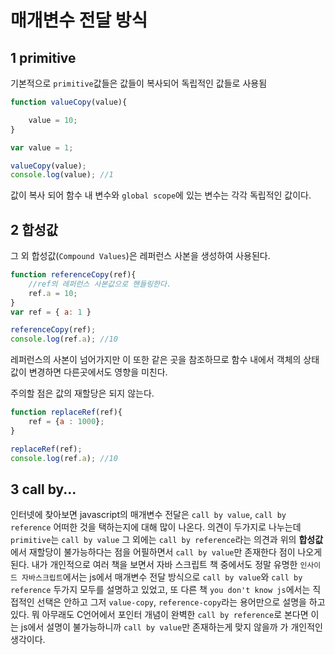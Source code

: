 ﻿# 매개변수 전달 방식

## 1 primitive

기본적으로 `primitive`값들은 값들이 복사되어 독립적인 값들로 사용됨

```javascript
function valueCopy(value){

    value = 10;
}

var value = 1;

valueCopy(value);
console.log(value); //1
```

값이 복사 되어 함수 내 변수와 `global scope`에 있는 변수는 각각 독립적인 값이다.

## 2 합성값

그 외 합성값(`Compound Values`)은 레퍼런스 사본을 생성하여 사용된다.

```javascript
function referenceCopy(ref){
    //ref의 레퍼런스 사본값으로 핸들링한다.
    ref.a = 10;
}
var ref = { a: 1 }

referenceCopy(ref);
console.log(ref.a); //10
```

레퍼런스의 사본이 넘어가지만 이 또한 같은 곳을 참조하므로 함수 내에서 객체의 상태값이 변경하면 다른곳에서도 영향을 미친다.

주의할 점은 값의 재할당은 되지 않는다.

```javascript
function replaceRef(ref){
    ref = {a : 1000};
}

replaceRef(ref);
console.log(ref.a); //10
```

## 3 call by...

인터넷에 찾아보면 javascript의 매개변수 전달은 `call by value`, `call by reference` 어떠한 것을 택하는지에 대해 많이 나온다.
의견이 두가지로 나누는데 `primitive`는 `call by value` 그 외에는 `call by reference`라는 의견과 위의 **합성값**에서 재할당이 불가능하다는 점을 어필하면서 `call by value`만 존재한다 점이 나오게 된다. 내가 개인적으로 여러 책을 보면서 자바 스크립트 책 중에서도 정말 유명한 `인사이드 자바스크립트`에서는 js에서 매개변수 전달 방식으로 `call by value`와 `call by reference` 두가지 모두를 설명하고 있었고, 또 다른 책 `you don't know js`에서는 직접적인 선택은 안하고 그저 `value-copy`, `reference-copy`라는 용어만으로 설명을 하고 있다. 뭐 아무래도 C언어에서 포인터 개념이 완벽한 `call by reference`로 본다면 이는 js에서 설명이 불가능하니까 `call by value`만 존재하는게 맞지 않을까 가 개인적인 생각이다.